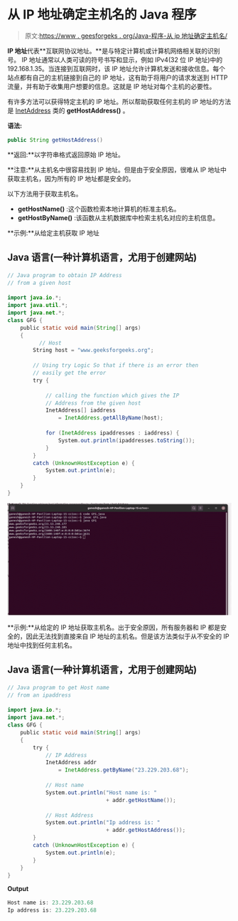 # 从 IP 地址确定主机名的 Java 程序

> 原文:[https://www . geesforgeks . org/Java-程序-从 ip 地址确定主机名/](https://www.geeksforgeeks.org/java-program-to-determine-hostname-from-ip-address/)

**IP 地址**代表**互联网协议地址。**是与特定计算机或计算机网络相关联的识别号。 IP 地址通常以人类可读的符号书写和显示，例如 IPv4(32 位 IP 地址)中的 192.168.1.35。当连接到互联网时，该 IP 地址允许计算机发送和接收信息。每个站点都有自己的主机链接到自己的 IP 地址，这有助于将用户的请求发送到 HTTP 流量，并有助于收集用户想要的信息。这就是 IP 地址对每个主机的必要性。

有许多方法可以获得特定主机的 IP 地址。所以帮助获取任何主机的 IP 地址的方法是 [InetAddress](https://www.google.com/url?client=internal-element-cse&cx=009682134359037907028:tj6eafkv_be&q=https://www.geeksforgeeks.org/networking-class-in-java/&sa=U&ved=2ahUKEwix_dnJ1ejsAhWkxDgGHT80A6QQFjAAegQIBBAC&usg=AOvVaw3CKUn-bgO4xg4C2HvpBObw) 类的 **getHostAddress()** 。

**语法:**

```java
public String getHostAddress() 

```

**返回:**以字符串格式返回原始 IP 地址。

**注意:**从主机名中很容易找到 IP 地址。但是由于安全原因，很难从 IP 地址中获取主机名，因为所有的 IP 地址都是安全的。

以下方法用于获取主机名。

*   **getHostName()** :这个函数检索本地计算机的标准主机名。
*   **getHostByName()** :该函数从主机数据库中检索主机名对应的主机信息。

**示例:**从给定主机获取 IP 地址

## Java 语言(一种计算机语言，尤用于创建网站)

```java
// Java program to obtain IP Address
// from a given host

import java.io.*;
import java.util.*;
import java.net.*;
class GFG {
    public static void main(String[] args)
    {
          // Host
        String host = "www.geeksforgeeks.org";

        // Using try Logic So that if there is an error then
        // easily get the error
        try {

            // calling the function which gives the IP
            // Address from the given host
            InetAddress[] iaddress
                = InetAddress.getAllByName(host);

            for (InetAddress ipaddresses : iaddress) {
                System.out.println(ipaddresses.toString());
            }
        }
        catch (UnknownHostException e) {
            System.out.println(e);
        }
    }
}
```

![HostName from IP Address](img/8cab74a474cf632ae2be509adaf4b9a1.png)

**示例:**从给定的 IP 地址获取主机名。出于安全原因，所有服务器和 IP 都是安全的，因此无法找到直接来自 IP 地址的主机名。但是该方法类似于从不安全的 IP 地址中找到任何主机名。

## Java 语言(一种计算机语言，尤用于创建网站)

```java
// Java program to get Host name
// from an ipaddress

import java.io.*;
import java.net.*;
class GFG {
    public static void main(String[] args)
    {
        try {
            // IP Address
            InetAddress addr
                = InetAddress.getByName("23.229.203.68");

            // Host name
            System.out.println("Host name is: "
                               + addr.getHostName());

            // Host Address
            System.out.println("Ip address is: "
                               + addr.getHostAddress());
        }
        catch (UnknownHostException e) {
            System.out.println(e);
        }
    }
}
```

**Output**

```java
Host name is: 23.229.203.68
Ip address is: 23.229.203.68

```